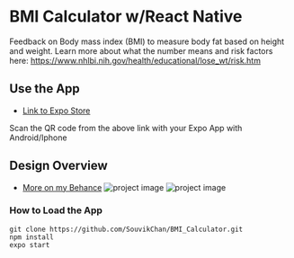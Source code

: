 # BMI Calculator w/React Native


Feedback on Body mass index (BMI) to measure body fat based on height and weight. Learn more about what the number means and risk factors here: https://www.nhlbi.nih.gov/health/educational/lose_wt/risk.htm

## Use the App
- [Link to Expo Store ](https://oliver-gomes.github.io/projects/memory-game)

Scan the QR code from the above link with your Expo App with Android/Iphone

## Design Overview
- [More on my Behance](https://www.behance.net/gallery/75656331/BMI-Calculator-App)
![project image](https://oliver-gomes.github.io/images/github%20images/bmi-behance.png)
![project image](https://oliver-gomes.github.io/images/github%20images/bmi-prev.gif)


### How to Load the App
```
git clone https://github.com/SouvikChan/BMI_Calculator.git
npm install
expo start
```
